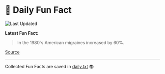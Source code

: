 # 🌟 Daily Fun Fact

![Last Updated](https://img.shields.io/badge/Last_Updated-2025_05_28-blue?style=flat-square)

**Latest Fun Fact:**

> In the 1980`s American migraines increased by 60%.

[Source](http://www.djtech.net/humor/useless_facts.htm)

---

Collected Fun Facts are saved in [daily.txt](daily.txt) 📚
